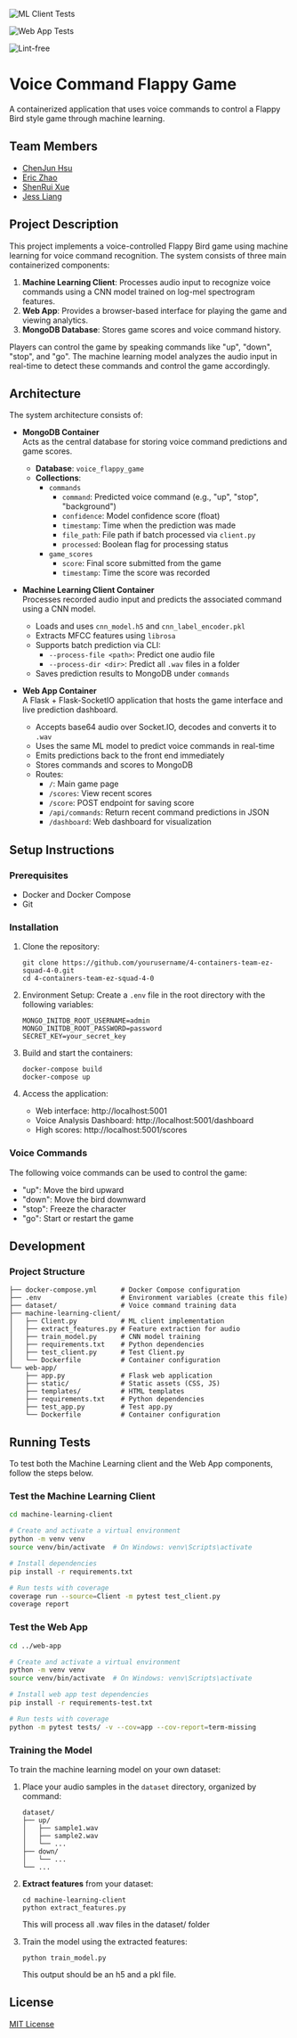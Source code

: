 ![ML Client Tests](https://github.com/software-students-spring2025/4-containers-team-ez-squad-4-0/actions/workflows/ml-client-ci.yml/badge.svg)

![Web App Tests](https://github.com/software-students-spring2025/4-containers-team-ez-squad-4-0/actions/workflows/web-app-ci.yml/badge.svg)

![Lint-free](https://github.com/nyu-software-engineering/containerized-app-exercise/actions/workflows/lint.yml/badge.svg)

# Voice Command Flappy Game


A containerized application that uses voice commands to control a Flappy Bird style game through machine learning.

## Team Members

- [ChenJun Hsu](https://github.com/Junpapadiamond)
- [Eric Zhao](https://github.com/Ericzzy675)
- [ShenRui Xue](https://github.com/ShenruiXue666)
- [Jess Liang](https://github.com/jess-liang322)

## Project Description

This project implements a voice-controlled Flappy Bird game using machine learning for voice command recognition. The system consists of three main containerized components:

1. **Machine Learning Client**: Processes audio input to recognize voice commands using a CNN model trained on log-mel spectrogram features.
2. **Web App**: Provides a browser-based interface for playing the game and viewing analytics.
3. **MongoDB Database**: Stores game scores and voice command history.

Players can control the game by speaking commands like "up", "down", "stop", and "go". The machine learning model analyzes the audio input in real-time to detect these commands and control the game accordingly.

## Architecture

The system architecture consists of:

- **MongoDB Container**  
  Acts as the central database for storing voice command predictions and game scores.  
  - **Database**: `voice_flappy_game`  
  - **Collections**:
    - `commands`
      - `command`: Predicted voice command (e.g., "up", "stop", "background")
      - `confidence`: Model confidence score (float)
      - `timestamp`: Time when the prediction was made
      - `file_path`: File path if batch processed via `client.py`
      - `processed`: Boolean flag for processing status
    - `game_scores`
      - `score`: Final score submitted from the game
      - `timestamp`: Time the score was recorded

- **Machine Learning Client Container**  
  Processes recorded audio input and predicts the associated command using a CNN model.  
  - Loads and uses `cnn_model.h5` and `cnn_label_encoder.pkl`
  - Extracts MFCC features using `librosa`  
  - Supports batch prediction via CLI:
    - `--process-file <path>`: Predict one audio file
    - `--process-dir <dir>`: Predict all `.wav` files in a folder
  - Saves prediction results to MongoDB under `commands`

- **Web App Container**  
  A Flask + Flask-SocketIO application that hosts the game interface and live prediction dashboard.  
  - Accepts base64 audio over Socket.IO, decodes and converts it to `.wav`
  - Uses the same ML model to predict voice commands in real-time
  - Emits predictions back to the front end immediately
  - Stores commands and scores to MongoDB
  - Routes:
    - `/`: Main game page
    - `/scores`: View recent scores
    - `/score`: POST endpoint for saving score
    - `/api/commands`: Return recent command predictions in JSON
    - `/dashboard`: Web dashboard for visualization


## Setup Instructions

### Prerequisites

- Docker and Docker Compose
- Git

### Installation

1. Clone the repository:
   ```
   git clone https://github.com/yourusername/4-containers-team-ez-squad-4-0.git
   cd 4-containers-team-ez-squad-4-0
   ```

2. Environment Setup:
   Create a `.env` file in the root directory with the following variables:
   ```
   MONGO_INITDB_ROOT_USERNAME=admin
   MONGO_INITDB_ROOT_PASSWORD=password
   SECRET_KEY=your_secret_key
   ```

3. Build and start the containers:
   ```
   docker-compose build
   docker-compose up
   ```

4. Access the application:
   - Web interface: http://localhost:5001
   - Voice Analysis Dashboard: http://localhost:5001/dashboard
   - High scores: http://localhost:5001/scores

### Voice Commands

The following voice commands can be used to control the game:
- "up": Move the bird upward
- "down": Move the bird downward
- "stop": Freeze the character
- "go": Start or restart the game

## Development

### Project Structure

```
├── docker-compose.yml      # Docker Compose configuration
├── .env                    # Environment variables (create this file)
├── dataset/                # Voice command training data
├── machine-learning-client/
│   ├── Client.py           # ML client implementation
│   ├── extract_features.py # Feature extraction for audio
│   ├── train_model.py      # CNN model training
│   ├── requirements.txt    # Python dependencies
│   ├── test_client.py      # Test Client.py
│   └── Dockerfile          # Container configuration
└── web-app/
    ├── app.py              # Flask web application
    ├── static/             # Static assets (CSS, JS)
    ├── templates/          # HTML templates
    ├── requirements.txt    # Python dependencies
    ├── test_app.py         # Test app.py
    └── Dockerfile          # Container configuration
```

## Running Tests
To test both the Machine Learning client and the Web App components, follow the steps below.

### Test the Machine Learning Client

```bash
cd machine-learning-client

# Create and activate a virtual environment
python -m venv venv
source venv/bin/activate  # On Windows: venv\Scripts\activate

# Install dependencies
pip install -r requirements.txt

# Run tests with coverage
coverage run --source=Client -m pytest test_client.py
coverage report
```

### Test the Web App


```bash
cd ../web-app

# Create and activate a virtual environment
python -m venv venv
source venv/bin/activate  # On Windows: venv\Scripts\activate

# Install web app test dependencies
pip install -r requirements-test.txt

# Run tests with coverage
python -m pytest tests/ -v --cov=app --cov-report=term-missing
```

### Training the Model

To train the machine learning model on your own dataset:

1. Place your audio samples in the `dataset` directory, organized by command:
   ```
   dataset/
   ├── up/
   │   ├── sample1.wav
   │   ├── sample2.wav
   │   └── ...
   ├── down/
   │   └── ...
   └── ...
   ```

2. **Extract features** from your dataset:
   ```
   cd machine-learning-client
   python extract_features.py
   ```
   This will process all .wav files in the dataset/ folder

3. Train the model using the extracted features:
   ```
   python train_model.py
   ```
   This output should be an h5 and a pkl file.
   
## License

[MIT License](LICENSE)
